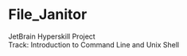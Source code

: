 # File_Janitor
JetBrain Hyperskill Project  
Track: Introduction to Command Line and Unix Shell  


